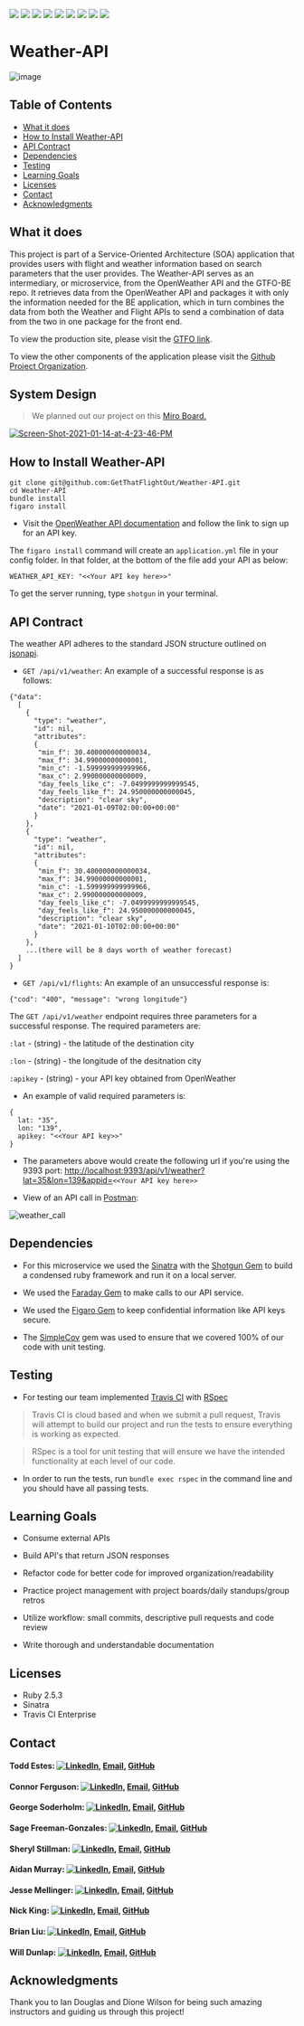 <!-- Shields -->
![](https://img.shields.io/badge/Rails-5.2.4-informational?style=flat&logo=<LOGO_NAME>&logoColor=white&color=2bbc8a)
![](https://img.shields.io/badge/Ruby-2.5.3-orange)
![](https://img.shields.io/gem/v/sinatra)
![](https://img.shields.io/gem/v/fast_jsonapi)
![](https://img.shields.io/travis/com/GetThatFlightOut/Weather-API)
![](https://img.shields.io/github/contributors/GetThatFlightOut/GTFO-FE)
![](https://img.shields.io/badge/GetThatFlightOut-Weather--API-blue)
![](https://github.com/GetThatFlightOut/Weather-API/stargazers)
![](https://img.shields.io/github/issues/GetThatFlightOut/Weather-API)

# Weather-API
![image](https://user-images.githubusercontent.com/68172332/104384272-6d70f100-54ee-11eb-94ba-287258e83de7.png)

## Table of Contents
  - [What it does](#what-it-does)
  - [How to Install Weather-API](#how-to-install-weather-api)
  - [API Contract](#api-contract)
  - [Dependencies](#dependencies)
  - [Testing](#testing)
  - [Learning Goals](#learning-goals)
  - [Licenses](#licenses)
  - [Contact](#contact)
  - [Acknowledgments](#acknowledgments)

## What it does

This project is part of a Service-Oriented Architecture (SOA) application that provides users with flight and weather information based on search parameters that the user provides. The Weather-API serves as an intermediary, or microservice, from the OpenWeather API and the GTFO-BE repo. It retrieves data from the OpenWeather API and packages it with only the information needed for the BE application, which in turn combines the data from both the Weather and Flight APIs to send a combination of data from the two in one package for the front end.

To view the production site, please visit the [GTFO link](https://gtfo-fe.herokuapp.com/).

To view the other components of the application please visit the [Github Project Organization](https://github.com/GetTheFlightOut).

## System Design

> We planned out our project on this [Miro Board.](https://miro.com/app/board/o9J_lZk4cS8=/)

<a href="https://ibb.co/tp5msx8"><img src="https://i.ibb.co/r2J76c4/Screen-Shot-2021-01-14-at-4-23-46-PM.png" alt="Screen-Shot-2021-01-14-at-4-23-46-PM" border="0"></a>

## How to Install Weather-API

```
git clone git@github.com:GetThatFlightOut/Weather-API.git
cd Weather-API
bundle install
figaro install
```

* Visit the [OpenWeather API documentation](https://openweathermap.org/api) and follow the link to sign up for an API key.

The `figaro install` command will create an `application.yml` file in your config folder. In that folder, at the bottom of the file add your API as below:
```
WEATHER_API_KEY: "<<Your API key here>>"
```

To get the server running, type `shotgun` in your terminal.

## API Contract

The weather API adheres to the standard JSON structure outlined on [jsonapi](#jsonapi.org).

- `GET /api/v1/weather`: An example of a successful response is as follows:
```
{"data":
  [
    {
      "type": "weather",
      "id": nil,
      "attributes": 
      {
       "min_f": 30.400000000000034, 
       "max_f": 34.99000000000001, 
       "min_c": -1.599999999999966, 
       "max_c": 2.990000000000009, 
       "day_feels_like_c": -7.0499999999999545, 
       "day_feels_like_f": 24.950000000000045, 
       "description": "clear sky", 
       "date": "2021-01-09T02:00:00+00:00"
      }
    },
    {
      "type": "weather",
      "id": nil,
      "attributes": 
      {
       "min_f": 30.400000000000034, 
       "max_f": 34.99000000000001, 
       "min_c": -1.599999999999966, 
       "max_c": 2.990000000000009, 
       "day_feels_like_c": -7.0499999999999545, 
       "day_feels_like_f": 24.950000000000045, 
       "description": "clear sky", 
       "date": "2021-01-10T02:00:00+00:00"
      }
    },
    ...(there will be 8 days worth of weather forecast)
  ]
}
```
- `GET /api/v1/flights`: An example of an unsuccessful response is:
```
{"cod": "400", "message": "wrong longitude"}
```

The `GET /api/v1/weather` endpoint requires three parameters for a successful response. The required parameters are:

  `:lat` - (string) - the latitude of the destination city

  `:lon` - (string) - the longitude of the desitnation city

  `:apikey` - (string) - your API key obtained from OpenWeather


- An example of valid required parameters is:
```
{
  lat: "35",
  lon: "139",
  apikey: "<<Your API key>>"
}
```

  * The parameters above would create the following url if you're using the 9393 port: [http://localhost:9393/api/v1/weather?lat=35&lon=139&appid=](http://localhost:9393/api/v1/weather?lat=35&lon=139&appid=)`<<Your API key here>>`
  
  * View of an API call in [Postman](https://www.postman.com/):
  
![weather_call](https://user-images.githubusercontent.com/7945439/104744884-a71e4380-570a-11eb-897d-5d781cb057cf.png)

## Dependencies

* For this microservice we used the [Sinatra](https://github.com/sinatra/sinatra) with the [Shotgun Gem](https://github.com/rtomayko/shotgun) to build a condensed ruby framework and run it on a local server.

* We used the [Faraday Gem](https://github.com/lostisland/faraday) to make calls to our API service.

* We used the [Figaro Gem](https://github.com/laserlemon/figaro) to keep confidential information like API keys secure.

* The [SimpleCov](https://github.com/simplecov-ruby/simplecov) gem was used to ensure that we covered 100% of our code with unit testing. 

## Testing

* For testing our team implemented [Travis CI](https://travis-ci.com/) with [RSpec](https://rspec.info/)

> Travis CI is cloud based and when we submit a pull request, Travis will attempt to build our project and run the tests to ensure everything is working as expected. 

> RSpec is a tool for unit testing that will ensure we have the intended functionality at each level of our code. 

* In order to run the tests, run `bundle exec rspec` in the command line and you should have all passing tests.

## Learning Goals

  * Consume external APIs
  
  * Build API's that return JSON responses
  
  * Refactor code for better code for improved organization/readability
  
  * Practice project management with project boards/daily standups/group retros
  
  * Utilize workflow: small commits, descriptive pull requests and code review
  
  * Write thorough and understandable documentation 
  
## Licenses

  * Ruby 2.5.3
  * Sinatra
  * Travis CI Enterprise
  
## Contact

#### Todd Estes: [![LinkedIn][linkedin-shield]](https://www.linkedin.com/in/toddwestes/), [Email](mailto:elestes@gmail.com), [GitHub](https://github.com/Todd-Estes)
 
#### Connor Ferguson: [![LinkedIn][linkedin-shield]](https://www.linkedin.com/in/connor-p-ferguson/), [Email](mailto:cpfergus1@gmail.com), [GitHub](https://github.com/cpfergus1)
 
#### George Soderholm: [![LinkedIn][linkedin-shield]](https://www.linkedin.com/in/george-soderholm-05776947/), [Email](mailto:georgesoderholm@gmail.com), [GitHub](https://github.com/GeorgieGirl24)
    
#### Sage Freeman-Gonzales: [![LinkedIn][linkedin-shield]](https://www.linkedin.com/in/sagefreemangonzales/), [Email](mailto:sagegonzales15@gmail.com), [GitHub](https://github.com/SageOfCode)
 
#### Sheryl Stillman: [![LinkedIn][linkedin-shield]](https://www.linkedin.com/in/sherylstillman1/), [Email](mailto:sheryl.stillman@gmail.com), [GitHub](https://github.com/stillsheryl)
    
#### Aidan Murray:  [![LinkedIn][linkedin-shield]](http://www.linkedin.com/in/aidan-murray-teknoserval), [Email](mailto:aidanhansm@gmail.com), [GitHub](https://github.com/TeknoServal)
      
#### Jesse Mellinger: [![LinkedIn][linkedin-shield]](https://www.linkedin.com/in/jesse-mellinger/), [Email](mailto:jesse.m.mellinger@gmail.com), [GitHub](https://github.com/JesseMellinger)
        
#### Nick King: [![LinkedIn][linkedin-shield]](https://www.linkedin.com/in/nick-king-3128501ba/), [Email](mailto:nickmaxking@gmail.com), [GitHub](https://github.com/nmking22)
 
#### Brian Liu: [![LinkedIn][linkedin-shield]](https://www.linkedin.com/in/brian-liu-8356287b/), [Email](mailto:brian.b.liu@gmail.com), [GitHub](https://github.com/the-color-bliu)
    
#### Will Dunlap: [![LinkedIn][linkedin-shield]](https://www.linkedin.com/in/willwdunlap/), [Email](mailto:dunlapww@gmail.com), [GitHub](https://github.com/dunlapww)
   
## Acknowledgments

Thank you to Ian Douglas and Dione Wilson for being such amazing instructors and guiding us through this project! 

<!-- MARKDOWN LINKS -->
[linkedin-shield]: https://img.shields.io/badge/-LinkedIn-black.svg?style=flat-square&logo=linkedin&colorB=555
